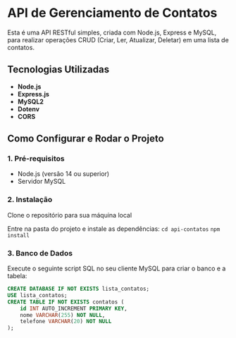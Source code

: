 # API de Gerenciamento de Contatos

Esta é uma API RESTful simples, criada com Node.js, Express e MySQL, para realizar operações CRUD (Criar, Ler, Atualizar, Deletar) em uma lista de contatos.

## Tecnologias Utilizadas

-   **Node.js**
-   **Express.js**
-   **MySQL2**
-   **Dotenv** 
-   **CORS** 


## Como Configurar e Rodar o Projeto

### 1. Pré-requisitos

-   Node.js (versão 14 ou superior)
-   Servidor MySQL

### 2. Instalação

Clone o repositório para sua máquina local

Entre na pasta do projeto e instale as dependências:
`cd api-contatos`
`npm install`

### 3. Banco de Dados

Execute o seguinte script SQL no seu cliente MySQL para criar o banco e a tabela:

```sql
CREATE DATABASE IF NOT EXISTS lista_contatos;
USE lista_contatos;
CREATE TABLE IF NOT EXISTS contatos (
    id INT AUTO_INCREMENT PRIMARY KEY,
    nome VARCHAR(255) NOT NULL,
    telefone VARCHAR(20) NOT NULL
);
